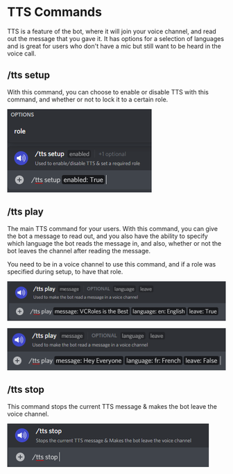 # TTS Commands

TTS is a feature of the bot, where it will join your voice channel, and read out the message that you gave it. It has options for a selection of languages and is great for users who don't have a mic but still want to be heard in the voice call.

## /tts setup

With this command, you can choose to enable or disable TTS with this command, and whether or not to lock it to a certain role.

![tts setup command](../../.gitbook/assets/ttssetup.png)

## /tts play

The main TTS command for your users. With this command, you can give the bot a message to read out, and you also have the ability to specify which language the bot reads the message in, and also, whether or not the bot leaves the channel after reading the message.

You need to be in a voice channel to use this command, and if a role was specified during setup, to have that role.

![tts command where the bot leaves the channel after reading](../../.gitbook/assets/ttsplay.png)

![tts command where the bot will remain in the channel after reading](../../.gitbook/assets/ttsplay2.png)

## /tts stop

This command stops the current TTS message & makes the bot leave the voice channel.

![](<../../.gitbook/assets/image (25).png>)

